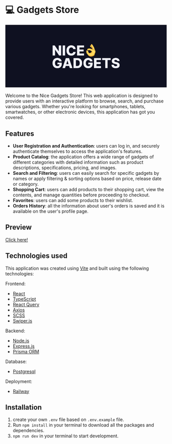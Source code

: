 # 💻 Gadgets Store

<p align="center">
  <img src="./public/readme-banner.png">
</p>

Welcome to the Nice Gadgets Store! This web application is designed to provide users with an interactive platform to browse, search, and purchase various gadgets. Whether you're looking for smartphones, tablets, smartwatches, or other electronic devices, this application has got you covered.

## Features

- **User Registration and Authentication**: users can log in, and securely authenticate themselves to access the application's features.
- **Product Catalog**: the application offers a wide range of gadgets of different categories with detailed information such as product descriptions, specifications, pricing, and images.
- **Search and Filtering**: users can easily search for specific gadgets by names or apply filtering & sorting options based on price, release date or category.
- **Shopping Cart**: users can add products to their shopping cart, view the contents, and manage quantities before proceeding to checkout.
- **Favorites**: users can add some products to their wishlist.
- **Orders History**: all the information about user's orders is saved and it is available on the user's profile page.

## Preview

[Click here!](https://gadgets-store.up.railway.app/)

## Technologies used

This application was created using [Vite](https://vitejs.dev/) and built using the following technologies:

Frontend:

- [React](https://react.dev/)
- [TypeScript](https://www.typescriptlang.org/)
- [React Query](https://tanstack.com/query/latest)
- [Axios](https://axios-http.com/)
- [SCSS](https://sass-lang.com/)
- [Swiper.js](https://swiperjs.com/)

Backend:

- [Node.js](https://nodejs.org/en)
- [Express.js](https://expressjs.com/)
- [Prisma ORM](https://www.prisma.io/)

Database:
- [Postgresql](https://www.postgresql.org/)

Deployment:
- [Railway](https://railway.app/)

## Installation
1. create your own `.env` file based on `.env.example` file.
2. Run `npm install` in your terminal to download all the packages and dependencies.
3. `npm run dev` in your terminal to start development.
